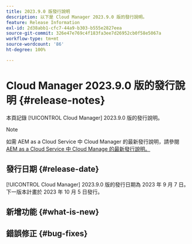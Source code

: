 ```yaml
---
title: 2023.9.0 版發行說明
description: 以下是 Cloud Manager 2023.9.0 版的發行說明。
feature: Release Information
exl-id: 2d38abb1-cfc7-44a9-b303-b555e2827eea
source-git-commit: 326e47e769c4f183fa3ee7d26952cb0f58e5067a
workflow-type: tm+mt
source-wordcount: '86'
ht-degree: 100%

---
```



# Cloud Manager 2023.9.0 版的發行說明 {#release-notes}

本頁記錄 [!UICONTROL Cloud Manager] 2023.9.0 版的發行說明。

>[!NOTE]
>
>如需 AEM as a Cloud Service 中 Cloud Manager 的最新發行說明，請參閱 [AEM as a Cloud Service 中 Cloud Manage 的最新發行說明。](https://experienceleague.adobe.com/docs/experience-manager-cloud-service/content/implementing/using-cloud-manager/release-notes-cloud-manager/release-notes-cm-current.html)

## 發行日期 {#release-date}

[!UICONTROL Cloud Manager] 2023.9.0 版的發行日期為 2023 年 9 月 7 日。下一版本計畫於 2023 年 10 月 5 日發行。

## 新增功能 {#what-is-new}

## 錯誤修正 {#bug-fixes}
